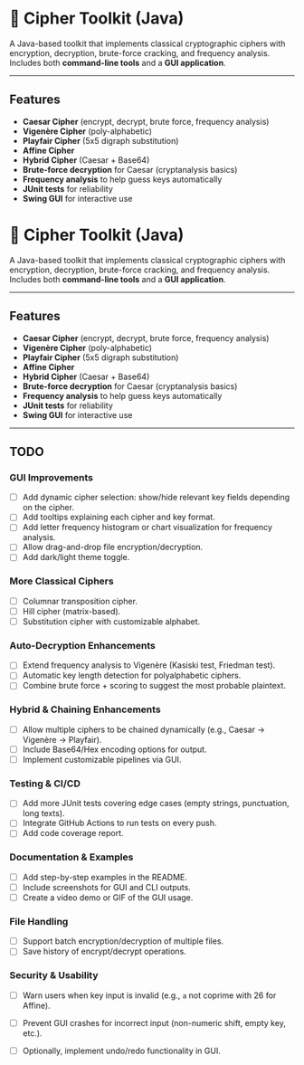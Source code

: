 # 🔐 Cipher Toolkit (Java)

A Java-based toolkit that implements classical cryptographic ciphers with encryption, decryption, brute-force cracking, and frequency analysis.  
Includes both **command-line tools** and a **GUI application**.

---

## Features
- **Caesar Cipher** (encrypt, decrypt, brute force, frequency analysis)
- **Vigenère Cipher** (poly-alphabetic)
- **Playfair Cipher** (5x5 digraph substitution)
- **Affine Cipher**
- **Hybrid Cipher** (Caesar + Base64)
- **Brute-force decryption** for Caesar (cryptanalysis basics)
- **Frequency analysis** to help guess keys automatically
- **JUnit tests** for reliability
- **Swing GUI** for interactive use

# 🔐 Cipher Toolkit (Java)

A Java-based toolkit that implements classical cryptographic ciphers with encryption, decryption, brute-force cracking, and frequency analysis.  
Includes both **command-line tools** and a **GUI application**.

---

## Features
- **Caesar Cipher** (encrypt, decrypt, brute force, frequency analysis)
- **Vigenère Cipher** (poly-alphabetic)
- **Playfair Cipher** (5x5 digraph substitution)
- **Affine Cipher**
- **Hybrid Cipher** (Caesar + Base64)
- **Brute-force decryption** for Caesar (cryptanalysis basics)
- **Frequency analysis** to help guess keys automatically
- **JUnit tests** for reliability
- **Swing GUI** for interactive use

---

## TODO

### GUI Improvements
- [ ] Add dynamic cipher selection: show/hide relevant key fields depending on the cipher.
- [ ] Add tooltips explaining each cipher and key format.
- [ ] Add letter frequency histogram or chart visualization for frequency analysis.
- [ ] Allow drag-and-drop file encryption/decryption.
- [ ] Add dark/light theme toggle.

### More Classical Ciphers
- [ ] Columnar transposition cipher.
- [ ] Hill cipher (matrix-based).
- [ ] Substitution cipher with customizable alphabet.

### Auto-Decryption Enhancements
- [ ] Extend frequency analysis to Vigenère (Kasiski test, Friedman test).
- [ ] Automatic key length detection for polyalphabetic ciphers.
- [ ] Combine brute force + scoring to suggest the most probable plaintext.

### Hybrid & Chaining Enhancements
- [ ] Allow multiple ciphers to be chained dynamically (e.g., Caesar → Vigenère → Playfair).
- [ ] Include Base64/Hex encoding options for output.
- [ ] Implement customizable pipelines via GUI.

### Testing & CI/CD
- [ ] Add more JUnit tests covering edge cases (empty strings, punctuation, long texts).
- [ ] Integrate GitHub Actions to run tests on every push.
- [ ] Add code coverage report.

### Documentation & Examples
- [ ] Add step-by-step examples in the README.
- [ ] Include screenshots for GUI and CLI outputs.
- [ ] Create a video demo or GIF of the GUI usage.

### File Handling
- [ ] Support batch encryption/decryption of multiple files.
- [ ] Save history of encrypt/decrypt operations.

### Security & Usability
- [ ] Warn users when key input is invalid (e.g., `a` not coprime with 26 for Affine).
- [ ] Prevent GUI crashes for incorrect input (non-numeric shift, empty key, etc.).
- [ ] Optionally, implement undo/redo functionality in GUI.

